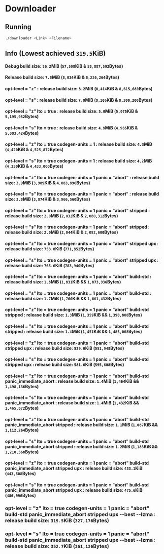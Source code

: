 # Downloader
## Running
```bash
./downloader <Link> <Filename>
```
## Info (Lowest achieved `319.5`KiB)
#### Debug build size: `56.2`MiB (`57,508`KiB & `58,887,592`Bytes)
#### Release build size: `7.8`MiB (`8,034`KiB & `8,226,264`Bytes) 
#### opt-level = "z" : release build size: `8.2`MiB (`8,414`KiB & `8,615,680`Bytes)
#### opt-level = "s" : release build size: `7.9`MiB (`8,106`KiB & `8,300,200`Bytes)
#### opt-level = "z" lto = true : release build size: `5.0`MiB (`5,075`KiB & `5,195,952`Bytes)
#### opt-level = "s" lto = true : release build size: `4.8`MiB (`4,965`KiB & `5,083,424`Bytes)
#### opt-level = "z" lto = true codegen-units = 1 : release build size: `4.3`MiB (`4,420`KiB & `4,525,872`Bytes)
#### opt-level = "s" lto = true codegen-units = 1 : release build size: `4.2`MiB (`4,330`KiB & `4,433,000`Bytes)
#### opt-level = "z" lto = true codegen-units = 1 panic = "abort" : release build size: `3.9`MiB (`3,989`KiB & `4,083,896`Bytes)
#### opt-level = "s" lto = true codegen-units = 1 panic = "abort" : release build size: `3.8`MiB (`3,874`KiB & `3,966,560`Bytes)
#### opt-level = "z" lto = true codegen-units = 1 panic = "abort" stripped : release build size: `2.0`MiB (`2,032`KiB & `2,080,312`Bytes)
#### opt-level = "s" lto = true codegen-units = 1 panic = "abort" stripped : release build size: `2.0`MiB (`2,044`KiB & `2,092,600`Bytes)
#### opt-level = "z" lto = true codegen-units = 1 panic = "abort" stripped upx : release build size: `753.8`KiB (`771,852`Bytes)
#### opt-level = "s" lto = true codegen-units = 1 panic = "abort" stripped upx : release build size: `765.6`KiB (`783,940`Bytes)
#### opt-level = "z" lto = true codegen-units = 1 panic = "abort" build-std : release build size: `1.8`MiB (`1,831`KiB && `1,873,936`Bytes)
#### opt-level = "s" lto = true codegen-units = 1 panic = "abort" build-std : release build size: `1.7`MiB (`1,760`KiB && `1,801,432`Bytes)
#### opt-level = "z" lto = true codegen-units = 1 panic = "abort" build-std stripped : release build size: `1.3`MiB (`1,359`KiB && `1,390,800`Bytes)
#### opt-level = "s" lto = true codegen-units = 1 panic = "abort" build-std stripped : release build size: `1.4`MiB (`1,451`KiB && `1,485,008`Bytes)
#### opt-level = "z" lto = true codegen-units = 1 panic = "abort" build-std stripped upx : release build size: `539.0`KiB (`551,948`Bytes)
#### opt-level = "s" lto = true codegen-units = 1 panic = "abort" build-std stripped upx : release build size: `581.6`KiB (`595,608`Bytes)
#### opt-level = "z" lto = true codegen-units = 1 panic = "abort" build-std panic_immediate_abort : release build size: `1.4`MiB (`1,464`KiB && `1,498,136`Bytes)
#### opt-level = "s" lto = true codegen-units = 1 panic = "abort" build-std panic_immediate_abort : release build size: `1.4`MiB (`1,432`KiB && `1,465,872`Bytes)
#### opt-level = "z" lto = true codegen-units = 1 panic = "abort" build-std panic_immediate_abort stripped : release build size: `1.1`MiB (`1,087`KiB && `1,112,264`Bytes)
#### opt-level = "s" lto = true codegen-units = 1 panic = "abort" build-std panic_immediate_abort stripped : release build size: `1.2`MiB (`1,183`KiB && `1,210,568`Bytes)
#### opt-level = "z" lto = true codegen-units = 1 panic = "abort" build-std panic_immediate_abort stripped upx : release build size: `433.1`KiB (`443,508`Bytes)
#### opt-level = "s" lto = true codegen-units = 1 panic = "abort" build-std panic_immediate_abort stripped upx : release build size: `475.6`KiB (`486,996`Bytes)
### opt-level = "z" lto = true codegen-units = 1 panic = "abort" build-std panic_immediate_abort stripped upx --best --lzma : release build size: `319.5`KiB (`327,176`Bytes)
### opt-level = "s" lto = true codegen-units = 1 panic = "abort" build-std panic_immediate_abort stripped upx --best --lzma : release build size: `352.7`KiB (`361,136`Bytes)
